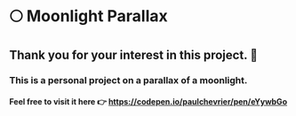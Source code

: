 # 🌕 Moonlight Parallax
## Thank you for your interest in this project. 🙏
### This is a personal project on a parallax of a moonlight.
#### Feel free to visit it here 👉 https://codepen.io/paulchevrier/pen/eYywbGo
